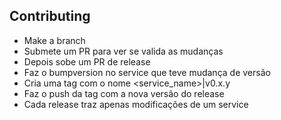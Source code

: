 ## Contributing

- Make a branch
- Submete um PR para ver se valida as mudanças
- Depois sobe um PR de release
- Faz o bumpversion no service que teve mudança de versão
- Cria uma tag com o nome <service_name>|v0.x.y
- Faz o push da tag com a nova versão do release
- Cada release traz apenas modificações de um service